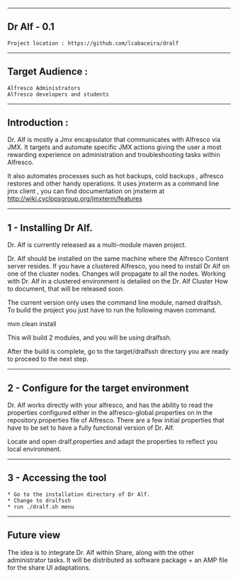 --------------
Dr Alf - 0.1
------------- 
    
    Project location : https://github.com/lcabaceira/dralf

-----------------
Target Audience :
-----------------
    Alfresco Administrators 
    Alfresco developers and students
    
-------------
Introduction :
------------- 
Dr. Alf is mostly a Jmx encapsulator that communicates with Alfresco via JMX. It targets and automate specific
JMX actions giving the user a most rewarding experience on administration and troubleshooting tasks within Alfresco.

It also automates processes such as hot backups, cold backups , alfresco restores and other handy operations. 
It uses jmxterm as a command line jmx client , you can find documentation on jmxterm at http://wiki.cyclopsgroup.org/jmxterm/features

----------------------
1 - Installing Dr Alf. 
----------------------
Dr. Alf is currently released as a multi-module maven project. 

Dr. Alf should be installed on the same machine where the Alfresco Content server resides. 
If you have a clustered Alfresco, you need to install Dr Alf on one of the cluster nodes. 
Changes will propagate to all the nodes. Working with Dr. Alf in a clustered environment is detailed on 
the Dr. Alf Cluster How to document, that will be released soon.

The current version only uses the command line
module, named dralfssh. To build the project you just have to run the following maven command.

mvn clean install

This will build 2 modules, and you will be using dralfssh.

After the build is complete, go to the target/dralfssh directory you are ready to proceed to the next step.

-----------------------------------------
2 - Configure for the target environment
-----------------------------------------

Dr. Alf works directly with your alfresco, and has the ability to read the properties configured either in 
the alfresco-global.properties on in the repository.properties file of Alfresco. There are a few
initial properties that have to be set to have a fully functional version of Dr. Alf.

Locate and open dralf.properties and adapt the properties to reflect you local environment.

-----------------------
3 - Accessing the tool
-----------------------

    * Go to the installation directory of Dr Alf.
    * Change to dralfssh 
    * run ./dralf.sh menu
    
------------------------------------    
Future view
------------------------------------
The idea is to integrate Dr. Alf within Share, along with the other administrator tasks.
It will be distributed as software package + an AMP file for the share UI adaptations.
